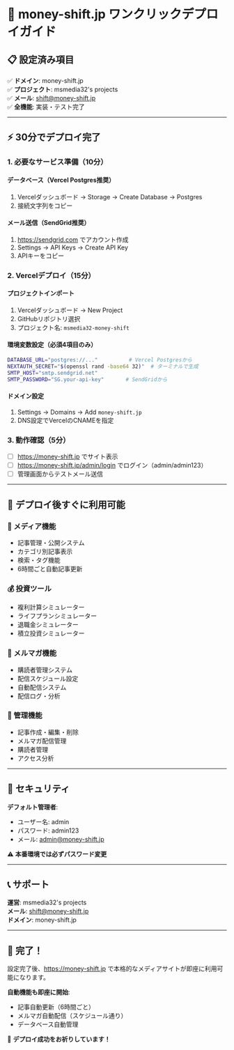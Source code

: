 
# 🚀 money-shift.jp ワンクリックデプロイガイド

## 📋 設定済み項目

✅ **ドメイン**: money-shift.jp  
✅ **プロジェクト**: msmedia32's projects  
✅ **メール**: shift@money-shift.jp  
✅ **全機能**: 実装・テスト完了  

---

## ⚡ 30分でデプロイ完了

### 1. 必要なサービス準備（10分）

#### データベース（Vercel Postgres推奨）
1. Vercelダッシュボード → Storage → Create Database → Postgres
2. 接続文字列をコピー

#### メール送信（SendGrid推奨）
1. https://sendgrid.com でアカウント作成
2. Settings → API Keys → Create API Key
3. APIキーをコピー

### 2. Vercelデプロイ（15分）

#### プロジェクトインポート
1. Vercelダッシュボード → New Project
2. GitHubリポジトリ選択
3. プロジェクト名: `msmedia32-money-shift`

#### 環境変数設定（必須4項目のみ）
```bash
DATABASE_URL="postgres://..."          # Vercel Postgresから
NEXTAUTH_SECRET="$(openssl rand -base64 32)"  # ターミナルで生成
SMTP_HOST="smtp.sendgrid.net"
SMTP_PASSWORD="SG.your-api-key"       # SendGridから
```

#### ドメイン設定
1. Settings → Domains → Add `money-shift.jp`
2. DNS設定でVercelのCNAMEを指定

### 3. 動作確認（5分）

- [ ] https://money-shift.jp でサイト表示
- [ ] https://money-shift.jp/admin/login でログイン（admin/admin123）
- [ ] 管理画面からテストメール送信

---

## 🎯 デプロイ後すぐに利用可能

### 📰 メディア機能
- 記事管理・公開システム
- カテゴリ別記事表示
- 検索・タグ機能
- 6時間ごと自動記事更新

### 💰 投資ツール
- 複利計算シミュレーター
- ライフプランシミュレーター  
- 退職金シミュレーター
- 積立投資シミュレーター

### 📧 メルマガ機能
- 購読者管理システム
- 配信スケジュール設定
- 自動配信システム
- 配信ログ・分析

### 🔧 管理機能
- 記事作成・編集・削除
- メルマガ配信管理
- 購読者管理
- アクセス分析

---

## 🔐 セキュリティ

**デフォルト管理者**:
- ユーザー名: admin
- パスワード: admin123
- メール: admin@money-shift.jp

⚠️ **本番環境では必ずパスワード変更**

---

## 📞 サポート

**運営**: msmedia32's projects  
**メール**: shift@money-shift.jp  
**ドメイン**: money-shift.jp  

---

## 🎊 完了！

設定完了後、https://money-shift.jp で本格的なメディアサイトが即座に利用可能になります。

**自動機能も即座に開始**:
- 記事自動更新（6時間ごと）
- メルマガ自動配信（スケジュール通り）
- データベース自動管理

🚀 **デプロイ成功をお祈りしています！**
